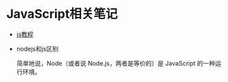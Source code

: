 # JavaScript相关笔记

- [js教程](http://www.w3school.com.cn/js/index.asp)


- nodejs和js区别

    简单地说，Node（或者说 Node.js，两者是等价的）是 JavaScript 的一种运行环境。